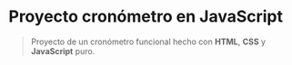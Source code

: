 # Proyecto cronómetro en JavaScript
>Proyecto de un cronómetro funcional hecho con **HTML**, **CSS** y **JavaScript** puro.
